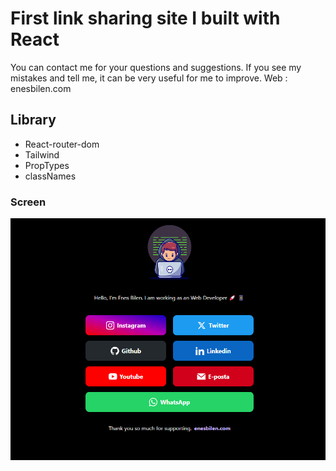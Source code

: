 # First link sharing site I built with React

You can contact me for your questions and suggestions. 
If you see my mistakes and tell me, it can be very useful for me to improve.
Web : enesbilen.com



<h2>Library</h2>

- React-router-dom
- Tailwind 
- PropTypes
- classNames

<h3>Screen</h3>
<img src="react-link-share.jpg" width="auto">